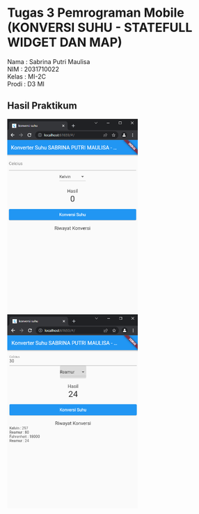 # Tugas 3 Pemrograman Mobile (KONVERSI SUHU - STATEFULL WIDGET DAN MAP)

Nama  : Sabrina Putri Maulisa <br/>
NIM   : 2031710022 <br/>
Kelas : MI-2C <br/>
Prodi : D3 MI <br/>

## Hasil Praktikum

<img src="img/a.png" alt="drawing" width="300"/>
<br/>

<img src="img/b.png" alt="drawing" width="300"/>
<br/>